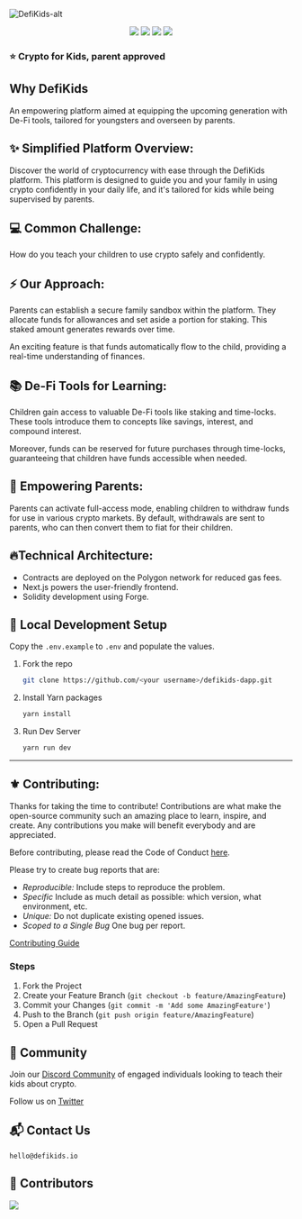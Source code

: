 
![DefiKids-alt](https://github.com/defikids/defikids-dapp/assets/66887028/e7038138-8f8b-4d38-acc5-1caf6446a441)
<br />


<p  align="center">
<img src="https://m3-markdown-badges.vercel.app/stars/9/1/defikids/defikids-dapp">
<img src="https://m3-markdown-badges.vercel.app/issues/8/2/defikids/defikids-dapp">
<a href="https://discord.gg/bDGMYNa8Ng" target="_blank" /><img src="https://ziadoua.github.io/m3-Markdown-Badges/badges/Discord/discord1.svg" /></a>
<a href="https://twitter.com/defikids_" target="_blank" /><img src="https://ziadoua.github.io/m3-Markdown-Badges/badges/Twitter/twitter2.svg" /></a>
</p>

### ⭐️ Crypto for Kids, parent approved

## Why DefiKids
An empowering platform aimed at equipping the upcoming generation with De-Fi tools, tailored for youngsters and overseen by parents.

## ✨ Simplified Platform Overview:

Discover the world of cryptocurrency with ease through the DefiKids platform. This platform is designed to guide you and your family in using crypto confidently in your daily life, and it's tailored for kids while being supervised by parents.

## 💻 Common Challenge:

How do you teach your children to use crypto safely and confidently.

## ⚡ Our Approach:

Parents can establish a secure family sandbox within the platform. They allocate funds for allowances and set aside a portion for staking. This staked amount generates rewards over time.

An exciting feature is that funds automatically flow to the child, providing a real-time understanding of finances.

## 📚 De-Fi Tools for Learning:

Children gain access to valuable De-Fi tools like staking and time-locks. These tools introduce them to concepts like savings, interest, and compound interest.

Moreover, funds can be reserved for future purchases through time-locks, guaranteeing that children have funds accessible when needed.

## 💌 Empowering Parents:

Parents can activate full-access mode, enabling children to withdraw funds for use in various crypto markets. By default, withdrawals are sent to parents, who can then convert them to fiat for their children.

## 🔥Technical Architecture:

- Contracts are deployed on the Polygon network for reduced gas fees.
- Next.js powers the user-friendly frontend.
- Solidity development using Forge.

<!-- SETUP -->

## 🚀 Local Development Setup

Copy the `.env.example` to `.env` and populate the values.

1. Fork the repo
   ```sh
   git clone https://github.com/<your username>/defikids-dapp.git
   ```
2. Install Yarn packages
   ```sh
   yarn install
   ```
3. Run Dev Server
   ```sh
   yarn run dev
   ```
<hr />

<!-- CONTRIBUTING -->

## ⚜️ Contributing:

Thanks for taking the time to contribute! Contributions are what make the open-source community such an amazing place to learn, inspire, and create. Any contributions you make will benefit everybody and are appreciated.

Before contributing, please read the Code of Conduct [here](./CODE_OF_CONDUCT.md).

Please try to create bug reports that are:

- <i>Reproducible:</i> Include steps to reproduce the problem.
- <i>Specific</i> Include as much detail as possible: which version, what environment, etc.
- <i>Unique:</i> Do not duplicate existing opened issues.
- <i>Scoped to a Single Bug</i> One bug per report.

[Contributing Guide](https://github.com/defikids/.github/blob/main/profile/CONTRIBUTING.md)

### Steps

1. Fork the Project
2. Create your Feature Branch (`git checkout -b feature/AmazingFeature`)
3. Commit your Changes (`git commit -m 'Add some AmazingFeature'`)
4. Push to the Branch (`git push origin feature/AmazingFeature`)
5. Open a Pull Request

## 💪 Community

Join our [Discord Community](https://discord.gg/bDGMYNa8Ng) of engaged individuals looking to teach their kids about crypto.

Follow us on [Twitter](https://twitter.com/defikids_)

## 📬 Contact Us

`hello@defikids.io`

## 🤩 Contributors

<a href="https://github.com/defikids/defikids-dapp/graphs/contributors">
  <img src="https://contrib.rocks/image?repo=defikids/defikids-dapp" />
</a>


